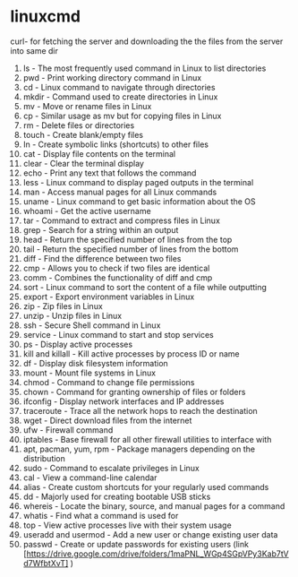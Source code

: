 # linuxcmd

curl- for fetching the server and downloading the the files from the server into same dir 
1.	ls - The most frequently used command in Linux to list directories
2.	pwd - Print working directory command in Linux
3.	cd - Linux command to navigate through directories
4.	mkdir - Command used to create directories in Linux
5.	mv - Move or rename files in Linux
6.	cp - Similar usage as mv but for copying files in Linux
7.	rm - Delete files or directories
8.	touch - Create blank/empty files
9.	ln - Create symbolic links (shortcuts) to other files
10.	cat - Display file contents on the terminal
11.	clear - Clear the terminal display
12.	echo - Print any text that follows the command
13.	less - Linux command to display paged outputs in the terminal
14.	man - Access manual pages for all Linux commands
15.	uname - Linux command to get basic information about the OS
16.	whoami - Get the active username
17.	tar - Command to extract and compress files in Linux
18.	grep - Search for a string within an output
19.	head - Return the specified number of lines from the top
20.	tail - Return the specified number of lines from the bottom
21.	diff - Find the difference between two files
22.	cmp - Allows you to check if two files are identical
23.	comm - Combines the functionality of diff and cmp
24.	sort - Linux command to sort the content of a file while outputting
25.	export - Export environment variables in Linux
26.	zip - Zip files in Linux
27.	unzip - Unzip files in Linux
28.	ssh - Secure Shell command in Linux
29.	service - Linux command to start and stop services
30.	ps - Display active processes
31.	kill and killall - Kill active processes by process ID or name
32.	df - Display disk filesystem information
33.	mount - Mount file systems in Linux
34.	chmod - Command to change file permissions
35.	chown - Command for granting ownership of files or folders
36.	ifconfig - Display network interfaces and IP addresses
37.	traceroute - Trace all the network hops to reach the destination
38.	wget - Direct download files from the internet
39.	ufw - Firewall command
40.	iptables - Base firewall for all other firewall utilities to interface with
41.	apt, pacman, yum, rpm - Package managers depending on the distribution
42.	sudo - Command to escalate privileges in Linux
43.	cal - View a command-line calendar
44.	alias - Create custom shortcuts for your regularly used commands
45.	dd - Majorly used for creating bootable USB sticks
46.	whereis - Locate the binary, source, and manual pages for a command
47.	whatis - Find what a command is used for
48.	top - View active processes live with their system usage
49.	useradd and usermod - Add a new user or change existing user data
50.	passwd - Create or update passwords for existing users
  (link [https://drive.google.com/drive/folders/1maPNL_WGp4SGpVPy3Kab7tVd7WfbtXvT] )
